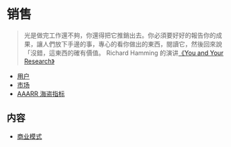 # 销售
> 光是做完工作還不夠，你還得把它推銷出去。你必須要好好的報告你的成果，讓人們放下手邊的事，專心的看你做出的東西，閱讀它，然後回來說「沒錯，這東西的確有價值。
>  Richard Hamming 的演讲[《You and Your Research》](https://www.youtube.com/watch?v=8j3zEcusTuA)
* [用户](./user/readme.md)
* [市场](./market/readme.md)
* [AAARR 海盗指标](./aarrr/readme.md)

## 内容
* [商业模式](./business-model/readme.md)
